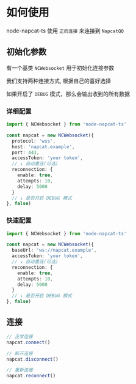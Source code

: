 # 如何使用

node-napcat-ts 使用 `正向连接` 来连接到 `NapcatQQ`

## 初始化参数

有一个基类 `NCWebsocket` 用于初始化连接参数

我们支持两种连接方式, 根据自己的喜好选择

如果开启了 `DEBUG` 模式，那么会输出收到的所有数据

### 详细配置

``` typescript
import { NCWebsocket } from 'node-napcat-ts'

const napcat = new NCWebsocket({
  protocol: 'wss',
  host: 'napcat.example',
  port: 443,
  accessToken: 'your token',
  // ↓ 自动重连(可选)
  reconnection: {
    enable: true,
    attempts: 10,
    delay: 5000
  }
  // ↓ 是否开启 DEBUG 模式
}, false)
```

### 快速配置

``` typescript
import { NCWebsocket } from 'node-napcat-ts'

const napcat = new NCWebsocket({
  baseUrl: 'ws://napcat.example',
  accessToken: 'your token',
  // ↓ 自动重连(可选)
  reconnection: {
    enable: true,
    attempts: 10,
    delay: 5000
  }
  // ↓ 是否开启 DEBUG 模式
}, false)
```

## 连接

``` typescript
// 正常连接
napcat.connect()

// 断开连接
napcat.disconnect()

// 重新连接
napcat.reconnect()
```
